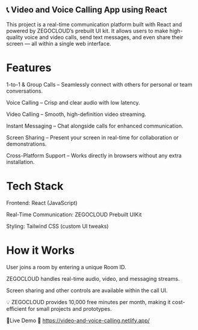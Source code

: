 ## 📞 Video and Voice Calling App using React
This project is a real-time communication platform built with React and powered by ZEGOCLOUD’s prebuilt UI kit.
It allows users to make high-quality voice and video calls, send text messages, and even share their screen — all within a single web interface.

# Features
1-to-1 & Group Calls – Seamlessly connect with others for personal or team conversations.

Voice Calling – Crisp and clear audio with low latency.

Video Calling – Smooth, high-definition video streaming.

Instant Messaging – Chat alongside calls for enhanced communication.

Screen Sharing – Present your screen in real-time for collaboration or demonstrations.

Cross-Platform Support – Works directly in browsers without any extra installation.

# Tech Stack
Frontend: React (JavaScript)

Real-Time Communication: ZEGOCLOUD Prebuilt UIKit

Styling: Tailwind CSS (custom UI tweaks)

# How it Works
User joins a room by entering a unique Room ID.

ZEGOCLOUD handles real-time audio, video, and messaging streams.

Screen sharing and other controls are available within the call UI.

💡 ZEGOCLOUD provides 10,000 free minutes per month, making it cost-efficient for small projects and prototypes.


🚀Live Demo
🔗 https://video-and-voice-calling.netlify.app/
